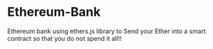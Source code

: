 # Ethereum-Bank
Ethereum bank using ethers.js library to Send your Ether into a smart contract so that you do not spend it all!!
